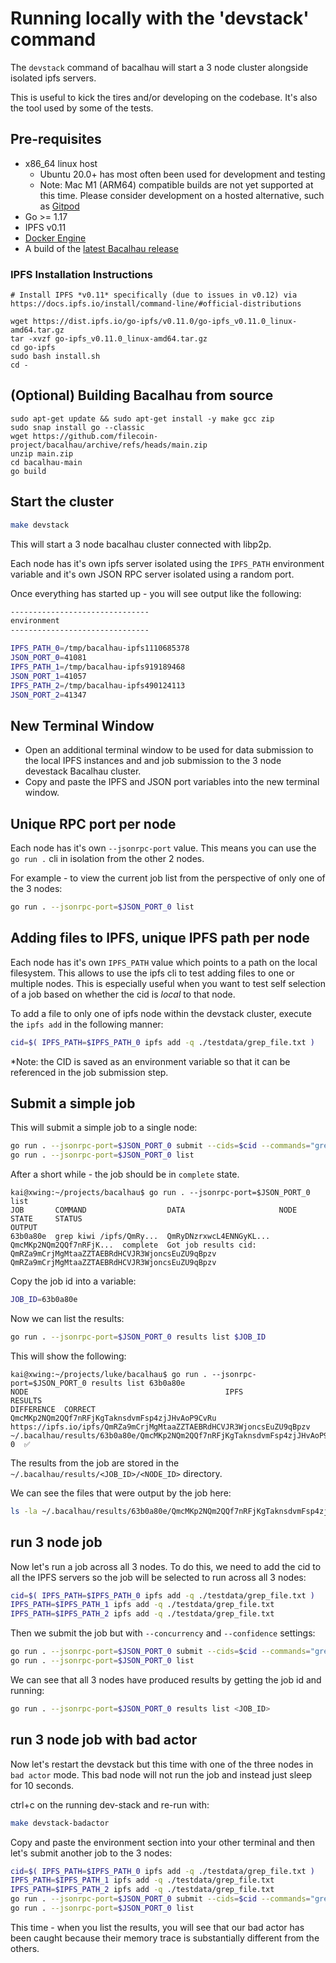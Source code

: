 # Running locally with the 'devstack' command

The `devstack` command of bacalhau will start a 3 node cluster alongside isolated ipfs servers.

This is useful to kick the tires and/or developing on the codebase.  It's also the tool used by some of the tests.

## Pre-requisites

 * x86_64 linux host
    * Ubuntu 20.0+ has most often been used for development and testing
    * Note: Mac M1 (ARM64) compatible builds are not yet supported at this time. Please consider development on a hosted alternative, such as [Gitpod](https://gitpod.io/#https://github.com/filecoin-project/bacalhau)
 * Go >= 1.17
 * IPFS v0.11
 * [Docker Engine](https://docs.docker.com/get-docker/)
 * A build of the [latest Bacalhau release](https://github.com/filecoin-project/bacalhau/releases/)


### IPFS Installation Instructions

```
# Install IPFS *v0.11* specifically (due to issues in v0.12) via https://docs.ipfs.io/install/command-line/#official-distributions

wget https://dist.ipfs.io/go-ipfs/v0.11.0/go-ipfs_v0.11.0_linux-amd64.tar.gz
tar -xvzf go-ipfs_v0.11.0_linux-amd64.tar.gz
cd go-ipfs
sudo bash install.sh
cd -
```

## (Optional) Building Bacalhau from source

```
sudo apt-get update && sudo apt-get install -y make gcc zip
sudo snap install go --classic
wget https://github.com/filecoin-project/bacalhau/archive/refs/heads/main.zip
unzip main.zip
cd bacalhau-main
go build

```



## Start the cluster

```bash
make devstack
```

This will start a 3 node bacalhau cluster connected with libp2p.

Each node has it's own ipfs server isolated using the `IPFS_PATH` environment variable and it's own JSON RPC server isolated using a random port.

Once everything has started up - you will see output like the following:

```bash
-------------------------------                                     
environment                                                         
-------------------------------                                     

IPFS_PATH_0=/tmp/bacalhau-ipfs1110685378                            
JSON_PORT_0=41081                                                   
IPFS_PATH_1=/tmp/bacalhau-ipfs919189468                             
JSON_PORT_1=41057                                                   
IPFS_PATH_2=/tmp/bacalhau-ipfs490124113                             
JSON_PORT_2=41347
```

## New Terminal Window
* Open an additional terminal window to be used for data submission to the local IPFS instances and and job submission to the 3 node devestack Bacalhau cluster.
* Copy and paste the IPFS and JSON port variables into the new terminal window.

## Unique RPC port per node

Each node has it's own `--jsonrpc-port` value.  This means you can use the `go run .` cli in isolation from the other 2 nodes.

For example - to view the current job list from the perspective of only one of the 3 nodes:

```bash
go run . --jsonrpc-port=$JSON_PORT_0 list
```

## Adding files to IPFS, unique IPFS path per node

Each node has it's own `IPFS_PATH` value which points to a path on the local filesystem.  This allows to use the ipfs cli to test adding files to one or multiple nodes.  This is especially useful when you want to test self selection of a job based on whether the cid is *local* to that node.

To add a file to only one of ipfs node within the devstack cluster, execute the `ipfs add` in the following manner:

```bash
cid=$( IPFS_PATH=$IPFS_PATH_0 ipfs add -q ./testdata/grep_file.txt )
```
*Note: the CID is saved as an environment variable so that it can be referenced in the job submission step.

## Submit a simple job

This will submit a simple job to a single node:

```bash
go run . --jsonrpc-port=$JSON_PORT_0 submit --cids=$cid --commands="grep kiwi /ipfs/$cid"
go run . --jsonrpc-port=$JSON_PORT_0 list
```

After a short while - the job should be in `complete` state.

```
kai@xwing:~/projects/bacalhau$ go run . --jsonrpc-port=$JSON_PORT_0 list
JOB       COMMAND                  DATA                     NODE                     STATE     STATUS                                                               OUTPUT                                         
63b0a80e  grep kiwi /ipfs/QmRy...  QmRyDNzrxwcL4ENNGyKL...  QmcMKp2NQm2QQf7nRFjK...  complete  Got job results cid: QmRZa9mCrjMgMtaaZZTAEBRdHCVJR3WjoncsEuZU9qBpzv  QmRZa9mCrjMgMtaaZZTAEBRdHCVJR3WjoncsEuZU9qBpzv
```

Copy the job id into a variable:

```bash
JOB_ID=63b0a80e
```

Now we can list the results:

```bash
go run . --jsonrpc-port=$JSON_PORT_0 results list $JOB_ID
```

This will show the following:

```
kai@xwing:~/projects/luke/bacalhau$ go run . --jsonrpc-port=$JSON_PORT_0 results list 63b0a80e
NODE                                            IPFS                                                                 RESULTS                                                                      DIFFERENCE  CORRECT 
QmcMKp2NQm2QQf7nRFjKgTaknsdvmFsp4zjJHvAoP9CvRu  https://ipfs.io/ipfs/QmRZa9mCrjMgMtaaZZTAEBRdHCVJR3WjoncsEuZU9qBpzv  ~/.bacalhau/results/63b0a80e/QmcMKp2NQm2QQf7nRFjKgTaknsdvmFsp4zjJHvAoP9CvRu           0  ✅      
```

The results from the job are stored in the `~/.bacalhau/results/<JOB_ID>/<NODE_ID>` directory.

We can see the files that were output by the job here:

```bash
ls -la ~/.bacalhau/results/63b0a80e/QmcMKp2NQm2QQf7nRFjKgTaknsdvmFsp4zjJHvAoP9CvRu
```

## run 3 node job

Now let's run a job across all 3 nodes.  To do this, we need to add the cid to all the IPFS servers so the job will be selected to run across all 3 nodes:

```bash
cid=$( IPFS_PATH=$IPFS_PATH_0 ipfs add -q ./testdata/grep_file.txt )
IPFS_PATH=$IPFS_PATH_1 ipfs add -q ./testdata/grep_file.txt
IPFS_PATH=$IPFS_PATH_2 ipfs add -q ./testdata/grep_file.txt
```

Then we submit the job but with `--concurrency` and `--confidence` settings:

```bash
go run . --jsonrpc-port=$JSON_PORT_0 submit --cids=$cid --commands="grep pear /ipfs/$cid" --concurrency=3 --confidence=2
go run . --jsonrpc-port=$JSON_PORT_0 list
```

We can see that all 3 nodes have produced results by getting the job id and running:

```bash
go run . --jsonrpc-port=$JSON_PORT_0 results list <JOB_ID>
```

## run 3 node job with bad actor

Now let's restart the devstack but this time with one of the three nodes in `bad actor` mode.  This bad node will not run the job and instead just sleep for 10 seconds.

ctrl+c on the running dev-stack and re-run with:

```bash
make devstack-badactor
```

Copy and paste the environment section into your other terminal and then let's submit another job to the 3 nodes:

```bash
cid=$( IPFS_PATH=$IPFS_PATH_0 ipfs add -q ./testdata/grep_file.txt )
IPFS_PATH=$IPFS_PATH_1 ipfs add -q ./testdata/grep_file.txt
IPFS_PATH=$IPFS_PATH_2 ipfs add -q ./testdata/grep_file.txt
go run . --jsonrpc-port=$JSON_PORT_0 submit --cids=$cid --commands="grep pear /ipfs/$cid" --concurrency=3 --confidence=2
go run . --jsonrpc-port=$JSON_PORT_0 list
```

This time - when you list the results, you will see that our bad actor has been caught because their memory trace is substantially different from the others.
